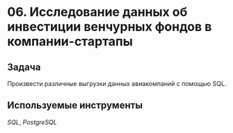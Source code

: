 # 06. Исследование данных об инвестиции венчурных фондов в компании-стартапы

## Задача

Произвести различные выгрузки данных авиакомпаний с помощью SQL.

## Используемые инструменты

*SQL*, *PostgreSQL*
